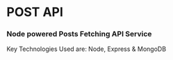 # POST API
### Node powered Posts Fetching API Service
Key Technologies Used are: Node, Express & MongoDB